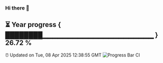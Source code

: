 ### Hi there 👋
⏳ Year progress { ████████▁▁▁▁▁▁▁▁▁▁▁▁▁▁▁▁▁▁▁▁▁▁ } 26.72 %
---
⏰ Updated on Tue, 08 Apr 2025 12:38:55 GMT
![Progress Bar CI](https://github.com/liununu/liununu/workflows/Progress%20Bar%20CI/badge.svg)
